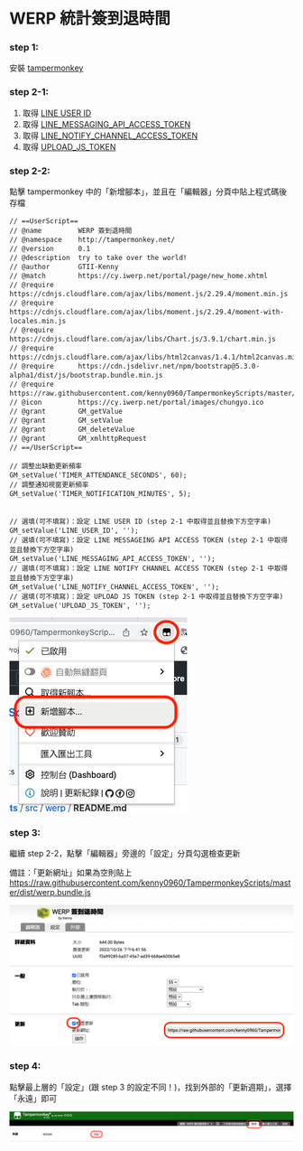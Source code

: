 # WERP 統計簽到退時間

### step 1:

安裝 [tampermonkey](https://www.tampermonkey.net/)

### step 2-1:

1. 取得 [LINE USER ID](https://raw.githubusercontent.com/kenny0960/TampermonkeyScripts/master/doc/LINE.md)
2. 取得 [LINE_MESSAGING_API_ACCESS_TOKEN](https://raw.githubusercontent.com/kenny0960/TampermonkeyScripts/master/doc/LINE.md)
3. 取得 [LINE_NOTIFY_CHANNEL_ACCESS_TOKEN](https://raw.githubusercontent.com/kenny0960/TampermonkeyScripts/master/doc/LINE.md)
4. 取得 [UPLOAD_JS_TOKEN](https://raw.githubusercontent.com/kenny0960/TampermonkeyScripts/master/doc/UPLOAD_JS.md)

### step 2-2:

點擊 tampermonkey 中的「新增腳本」，並且在「編輯器」分頁中貼上程式碼後存檔


```
// ==UserScript==
// @name         WERP 簽到退時間
// @namespace    http://tampermonkey.net/
// @version      0.1
// @description  try to take over the world!
// @author       GTII-Kenny
// @match        https://cy.iwerp.net/portal/page/new_home.xhtml
// @require      https://cdnjs.cloudflare.com/ajax/libs/moment.js/2.29.4/moment.min.js
// @require      https://cdnjs.cloudflare.com/ajax/libs/moment.js/2.29.4/moment-with-locales.min.js
// @require      https://cdnjs.cloudflare.com/ajax/libs/Chart.js/3.9.1/chart.min.js
// @require      https://cdnjs.cloudflare.com/ajax/libs/html2canvas/1.4.1/html2canvas.min.js
// @require      https://cdn.jsdelivr.net/npm/bootstrap@5.3.0-alpha1/dist/js/bootstrap.bundle.min.js
// @require      https://raw.githubusercontent.com/kenny0960/TampermonkeyScripts/master/dist/werp.bundle.js
// @icon         https://cy.iwerp.net/portal/images/chungyo.ico
// @grant        GM_getValue
// @grant        GM_setValue
// @grant        GM_deleteValue
// @grant        GM_xmlhttpRequest
// ==/UserScript==

// 調整出缺勤更新頻率
GM_setValue('TIMER_ATTENDANCE_SECONDS', 60);
// 調整通知視窗更新頻率
GM_setValue('TIMER_NOTIFICATION_MINUTES', 5);


// 選填(可不填寫)：設定 LINE USER ID (step 2-1 中取得並且替換下方空字串)
GM_setValue('LINE_USER_ID', '');
// 選填(可不填寫)：設定 LINE MESSAGEING API ACCESS TOKEN (step 2-1 中取得並且替換下方空字串)
GM_setValue('LINE_MESSAGING_API_ACCESS_TOKEN', '');
// 選填(可不填寫)：設定 LINE NOTIFY CHANNEL ACCESS TOKEN (step 2-1 中取得並且替換下方空字串)
GM_setValue('LINE_NOTIFY_CHANNEL_ACCESS_TOKEN', '');
// 選填(可不填寫)：設定 UPLOAD JS TOKEN (step 2-1 中取得並且替換下方空字串)
GM_setValue('UPLOAD_JS_TOKEN', '');
```

![image](https://raw.githubusercontent.com/kenny0960/TampermonkeyScripts/master/dist/images/wrep-step2.png)

### step 3:

繼續 step 2-2，點擊「編輯器」旁邊的「設定」分頁勾選檢查更新

備註：「更新網址」如果為空則貼上 https://raw.githubusercontent.com/kenny0960/TampermonkeyScripts/master/dist/werp.bundle.js

![image](https://raw.githubusercontent.com/kenny0960/TampermonkeyScripts/master/dist/images/wrep-step3.png)


### step 4:
點擊最上層的「設定」(跟 step 3 的設定不同！)，找到外部的「更新週期」，選擇「永遠」即可

![image](https://raw.githubusercontent.com/kenny0960/TampermonkeyScripts/master/dist/images/wrep-step4.png)
